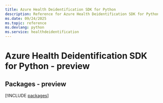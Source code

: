 ```yaml
---
title: Azure Health Deidentification SDK for Python
description: Reference for Azure Health Deidentification SDK for Python
ms.date: 09/24/2025
ms.topic: reference
ms.devlang: python
ms.service: healthdeidentification
---
```

# Azure Health Deidentification SDK for Python - preview
## Packages - preview
[!INCLUDE [packages](health-deidentification-index.md)]